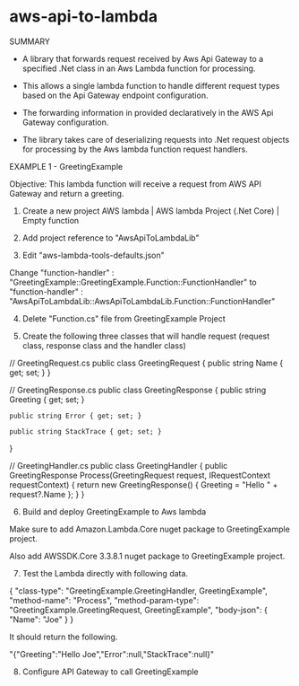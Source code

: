 # aws-api-to-lambda

SUMMARY

- A library that forwards request received by Aws Api Gateway to a specified .Net class in an Aws Lambda function for processing. 

- This allows a single lambda function to handle different request types based on the Api Gateway endpoint configuration.

- The forwarding information in provided declaratively in the AWS Api Gateway configuration.

- The library takes care of deserializing requests into .Net request objects for processing by the Aws lambda function request handlers.


EXAMPLE 1 - GreetingExample

Objective: This lambda function will receive a request from AWS API Gateway and return a greeting.

1. Create a new project
AWS lambda | AWS lambda Project (.Net Core) | Empty function

2. Add project reference to "AwsApiToLambdaLib"


3. Edit "aws-lambda-tools-defaults.json"

Change 
"function-handler" : "GreetingExample::GreetingExample.Function::FunctionHandler"
to
"function-handler" : "AwsApiToLambdaLib::AwsApiToLambdaLib.Function::FunctionHandler"

4. Delete "Function.cs" file from GreetingExample Project

5. Create the following three classes that will handle request (request class, response class and the handler class)

// GreetingRequest.cs
public class GreetingRequest
{
    public string Name { get; set; }
}


// GreetingResponse.cs
public class GreetingResponse
{
    public string Greeting { get; set; }

    public string Error { get; set; }

    public string StackTrace { get; set; }
}


// GreetingHandler.cs
public class GreetingHandler
{
    public GreetingResponse Process(GreetingRequest request, IRequestContext requestContext)
    {
        return new GreetingResponse()
        {
            Greeting = "Hello " + request?.Name
        };
    }
}

6. Build and deploy GreetingExample to Aws lambda

Make sure to add Amazon.Lambda.Core nuget package to GreetingExample project.

Also add AWSSDK.Core 3.3.8.1 nuget package to GreetingExample project.


7. Test the Lambda directly with following data.

{
  "class-type": "GreetingExample.GreetingHandler, GreetingExample",
  "method-name": "Process",
  "method-param-type": "GreetingExample.GreetingRequest, GreetingExample",
  "body-json": {
    "Name": "Joe"
  }
}

It should return the following.

"{\"Greeting\":\"Hello Joe\",\"Error\":null,\"StackTrace\":null}"



8. Configure API Gateway to call GreetingExample